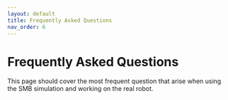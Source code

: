 ```yaml
---
layout: default
title: Frequently Asked Questions
nav_order: 6
---
```


# Frequently Asked Questions

This page should cover the most frequent question that arise when using the SMB simulation and working on the real robot.
